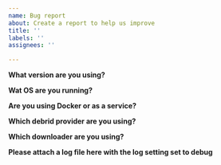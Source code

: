 ```yaml
---
name: Bug report
about: Create a report to help us improve
title: ''
labels: ''
assignees: ''

---
```


**What version are you using?**

**Wat OS are you running?**

**Are you using Docker or as a service?**

**Which debrid provider are you using?**

**Which downloader are you using?**

**Please attach a log file here with the log setting set to debug**
